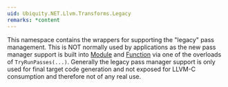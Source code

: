 ```yaml
---
uid: Ubiquity.NET.Llvm.Transforms.Legacy
remarks: *content
---
```

This namespace contains the wrappers for supporting the "legacy" pass management. This is NOT
normally used by applications as the new pass manager support is built into [Module](xref:Ubiquity.NET.Llvm.Module)
and [Function](xref:Ubiquity.NET.Llvm.Values.Function) via one of the overloads of
`TryRunPasses(...)`. Generally the legacy pass manager support is only used for final target
code generation and not exposed for LLVM-C consumption and therefore not of any real use.
